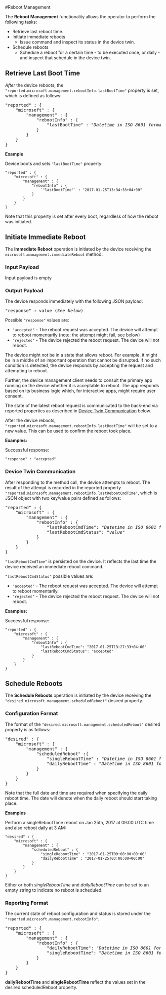 #Reboot Management

The **Reboot Management** functionality allows the operator to perform the following tasks:
- Retrieve last reboot time.
- Initiate immediate reboots
  - Issue command and inspect its status in the device twin.
- Schedule reboots
  - Schedule a reboot for a certain time - to be executed once, or daily - and inspect that schedule in the device twin.

## Retrieve Last Boot Time

*After* the device reboots, the `"reported.microsoft.management.rebootInfo.lastBootTime"` property is set, which is defined as follows:

<pre>
"reported" : {
    "microsoft" : {
        "management" : {
            "rebootInfo" : {
                "lastBootTime" : "<i>Datetime in ISO 8601 format, UTC</i>"
            }
        }
    }
}
</pre>

**Example**

Device boots and sets `"lastBootTime"` property:

```
"reported" : {
    "microsoft" : {
        "management" : {
            "rebootInfo" : {
                `"lastBootTime"` : "2017-01-25T13:34:33+04:00"
            }
        }
    }
}
```

Note that this property is set after every boot, regardless of how the reboot was initiated.

## Initiate Immediate Reboot

The **Immediate Reboot** operation is initiated by the device receiving the `microsoft.management.immediateReboot` method.

### Input Payload 
Input payload is empty

### Output Payload
The device responds immediately with the following JSON payload:

<pre>
"response" : value (<i>See below</i>)
</pre>

Possible `"response"` values are: 
- `"accepted"` - The reboot request was accepted. The device will attempt to reboot momentarily (note: the attempt might fail, see below)
- `"rejected"` - The device rejected the reboot request. The device will not reboot.

The device might not be in a state that allows reboot. For example, it might be
in a middle of an important operation that cannot be disrupted. If no such
condition is detected, the device responds by accepting the request and
attempting to reboot.

Further, the device management client needs to consult the primary app running
on the device whether it is acceptable to reboot. The app responds based on its
business logic which, for interactive apps, might require user consent.

The state of the latest reboot request is communicated to the back-end via
reported properties as described in [Device Twin Communication](#device-twin-communication) below.

After the device reboots, `"reported.microsoft.management.rebootInfo.lastBootTime"` will be set to a new value.
This can be used to confirm the reboot took place.

**Examples:**

Successful response:

```
"response" : "accepted"
```

### Device Twin Communication

After responding to the method call, the device attempts to reboot. The result
of the attempt is recorded in the reported property `"reported.microsoft.management.rebootInfo.lastRebootCmdTime"`, which
is JSON object with two key/value pairs defined as follows:

<pre>
"reported" : {
    "microsoft" : {
        "management" : {
            "rebootInfo" : {
                "lastRebootCmdTime": "<i>Datetime in ISO 8601 format, UTC</i>"
                "lastRebootCmdStatus": "<i>value</i>"
            }
        }
    }
}
</pre>

`"lastRebootCmdTime"` is persisted on the device. It reflects the last time the device received an immediate reboot command. 

`"lastRebootCmdStatus"` possible values are: 
- `"accepted"` - The reboot request was accepted. The device will attempt to reboot momentarily.
- `"rejected"` - The device rejected the reboot request. The device will not reboot.

**Examples:**

Successful response:

```
"reported" : {
    "microsoft" : {
        "management" : {
            "rebootInfo" : {
                "lastRebootCmdTime": "2017-01-25T13:27:33+04:00"
                "lastRebootCmdStatus": "accepted"
            }
        }
    }
}
```



## Schedule Reboots

The **Schedule Reboots** operation is initiated by the device receiving the `"desired.microsoft.management.scheduledReboot"` desired property.

### Configuration Format
The format of the `"desired.microsoft.management.scheduledReboot"` desired property is as follows:

<pre>
"desired" : {
    "microsoft" : {
        "management" : {
            "scheduledReboot" :{
                "singleRebootTime" : "<i>Datetime in ISO 8601 format, UTC</i>"
                "dailyRebootTime" : "<i>Datetime in ISO 8601 format, UTC</i>"
            }
        }
    }
}
</pre>

Note that the full date and time are required when specifying the daily reboot time. The date will denote when the daily reboot should start taking place.

**Examples**

Perform a singleRebootTime reboot on Jan 25th, 2017 at 09:00 UTC time and also reboot daily at 3 AM:

```
"desired" : {
    "microsoft" : {
        "management" : {
            "scheduledReboot" : {
                "singleRebootTime" : "2017-01-25T09:00:00+00:00"
                "dailyRebootTime" : "2017-01-25T03:00:00+00:00"
            }
        }
    }
}
```

Either or both <i>singleRebootTime</i> and <i>dailyRebootTime</i> can be set to an empty string to indicate no reboot is scheduled.

### Reporting Format

The current state of reboot configuration and status is stored under the `"reported.microsoft.management.rebootInfo"`.

<pre>
"reported" : {
    "microsoft" : {
        "management" : {
            "rebootInfo" : {
                "dailyRebootTime": "<i>Datetime in ISO 8601 format, UTC</i>",
                "singleRebootTime": "<i>Datetime in ISO 8601 format, UTC</i>"
            }
        }
    }
}
</pre>

**dailyRebootTime** and **singleRebootTime** reflect the values set in the desired scheduledReboot property.